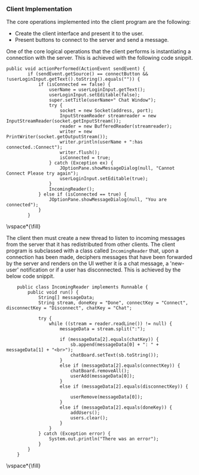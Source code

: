 ### Client Implementation

The core operations implemented into the client program are the following:   
- Create the client interface and present it to the user.   
- Present buttons to connect to the server and send a message.   

One of the core logical operations that the client performs is instantiating a connection with the server. This is achieved with the following code snippit.     

```   
public void actionPerformed(ActionEvent sendEvent) {
        if (sendEvent.getSource() == connectButton && !userLoginInput.getText().toString().equals("")) {
            if (isConnected == false) {
                userName = userLoginInput.getText();
                userLoginInput.setEditable(false);
                super.setTitle(userName+" Chat Window");
                try {
                    socket = new Socket(address, port);
                    InputStreamReader streamreader = new InputStreamReader(socket.getInputStream());
                    reader = new BufferedReader(streamreader);
                    writer = new PrintWriter(socket.getOutputStream());
                    writer.println(userName + ":has connected.:Connect");
                    writer.flush();
                    isConnected = true;
                } catch (Exception ex) {
                    JOptionPane.showMessageDialog(null, "Cannot Connect Please try again");
                    userLoginInput.setEditable(true);
                }
                IncomingReader();
            } else if (isConnected == true) {
                JOptionPane.showMessageDialog(null, "You are connected");
            }
        }
```   

\vspace*{\fill}     

The client then must create a new thread to listen to incoming messages from the server that it has redistributed from other clients. The client program is subclassed with a class called `IncomingReader` that, upon a connection has been made, deciphers messages that have been forwarded by the server and renders on the UI wether it is a chat message, a 'new-user' notification or if a user has disconnected. This is achieved by the below code snippit.   


```   
    public class IncomingReader implements Runnable {
        public void run() {
            String[] messageData;
            String stream, doneKey = "Done", connectKey = "Connect", disconnectKey = "Disconnect", chatKey = "Chat";

            try {
                while ((stream = reader.readLine()) != null) {
                    messageData = stream.split(":");

                    if (messageData[2].equals(chatKey)) {
                        sb.append(messageData[0] + ": " + messageData[1] + "<br>");
                        chatBoard.setText(sb.toString());
                    }
                    else if (messageData[2].equals(connectKey)) {
                        chatBoard.removeAll();
                        userAdd(messageData[0]);
                    }
                    else if (messageData[2].equals(disconnectKey)) {

                        userRemove(messageData[0]);
                    }
                    else if (messageData[2].equals(doneKey)) {
                        addUsers();
                        users.clear();
                    }
                }
            } catch (Exception error) {
                System.out.println("There was an error");
            }
        }
    }
```   
\vspace*{\fill}  

